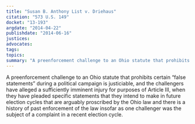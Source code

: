 ```yaml
---
title: "Susan B. Anthony List v. Driehaus"
citation: "573 U.S. 149"
docket: "13-193"
argdate: "2014-04-22"
publishdate: "2014-06-16"
justices:
advocates:
tags:
topics:
summary: "A preenforcement challenge to an Ohio statute that prohibits certain “false statements” during a political campaign is justiciable, and the challengers have alleged a sufficiently imminent injury for purposes of Article III, when they have pleaded specific statements that they intend to make in future election cycles that are arguably proscribed by the Ohio law and there is a history of past enforcement of the law insofar as one challenger was the subject of a complaint in a recent election cycle."
---
```

A preenforcement challenge to an Ohio statute that prohibits certain “false statements” during a political campaign is justiciable, and the challengers have alleged a sufficiently imminent injury for purposes of Article III, when they have pleaded specific statements that they intend to make in future election cycles that are arguably proscribed by the Ohio law and there is a history of past enforcement of the law insofar as one challenger was the subject of a complaint in a recent election cycle.


